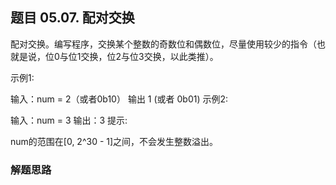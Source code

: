 ## 题目 05.07. 配对交换
配对交换。编写程序，交换某个整数的奇数位和偶数位，尽量使用较少的指令（也就是说，位0与位1交换，位2与位3交换，以此类推）。

示例1:

 输入：num = 2（或者0b10）
 输出 1 (或者 0b01)
示例2:

 输入：num = 3
 输出：3
提示:

num的范围在[0, 2^30 - 1]之间，不会发生整数溢出。


### 解题思路
  